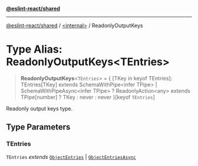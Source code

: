 [**@eslint-react/shared**](../../README.md)

***

[@eslint-react/shared](../../README.md) / [\<internal\>](../README.md) / ReadonlyOutputKeys

# Type Alias: ReadonlyOutputKeys\<TEntries\>

> **ReadonlyOutputKeys**\<`TEntries`\> = \{ \[TKey in keyof TEntries\]: TEntries\[TKey\] extends SchemaWithPipe\<infer TPipe\> \| SchemaWithPipeAsync\<infer TPipe\> ? ReadonlyAction\<any\> extends TPipe\[number\] ? TKey : never : never \}\[keyof `TEntries`\]

Readonly output keys type.

## Type Parameters

### TEntries

`TEntries` *extends* [`ObjectEntries`](../interfaces/ObjectEntries.md) \| [`ObjectEntriesAsync`](../interfaces/ObjectEntriesAsync.md)
